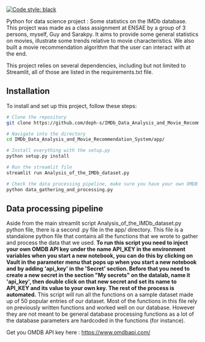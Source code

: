 [![Code style: black](https://img.shields.io/badge/code%20style-black-000000.svg)](https://github.com/psf/black)

Python for data science project : Some statistics on the IMDb database. 
This project was made as a class assignment at ENSAE by a group of 3 persons, myself, Guy and Sarakpy. It aims to provide some general statistics on movies, illustrate some trends relative to movie characteristics. We also built a movie recommendation algorithm that the user can interact with at the end. 

This project relies on several dependencies, including but not limited to Streamlit, all of those are listed in the requirements.txt file.

## Installation

To install and set up this project, follow these steps:

```bash
# Clone the repository
git clone https://github.com/deph-s/IMDb_Data_Analysis_and_Movie_Recommendation_System

# Navigate into the directory
cd IMDb_Data_Analysis_and_Movie_Recommendation_System/app/

# Install everything with the setup.py
python setup.py install

# Run the streamlit file
streamlit run Analysis_of_the_IMDb_dataset.py

# Check the data processing pipeline, make sure you have your own OMDB API key in your SSP Cloud vault. 
python data_gathering_and_processing.py
```

## Data processing pipeline 


Aside from the main streamlit script Analysis_of_the_IMDb_dataset.py python file, there is a second .py file in the app/ directory. This file is a standalone python file that contains all the functions that we wrote to gather and process the data that we used. **To run this script you need to inject your own OMDB API key under the name API_KEY in the environment variables when you start a new notebook, you can do this by clicking on Vault in the parameter menu that pops up when you start a new notebook and by adding 'api_key' in the 'Secret' section. Before that you need to create a new secret in the section "My secrets" on the datalab, name it 'api_key', then double click on that new secret and set its name to API_KEY and its value to your own key. The rest of the process is automated.** This script will run all the functions on a sample dataset made up of 50 popular entries of our dataset. Most of the functions in this file rely on previously written functions and worked well on our database. However they are not meant to be general database processing functions as a lot of the database parameters are hardcoded in the functions (for instance). 

Get you OMDB API key here : https://www.omdbapi.com/

